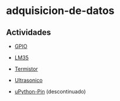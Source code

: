 # adquisicion-de-datos

## Actividades

- [GPIO][act01]
- [LM35][act02]
- [Termistor][act03]
- [Ultrasonico][act04]

- [uPython-Pin][act01-old] (descontinuado)

[act01]: https://github.com/impatrq/add/tree/act01/gpio
[act02]: https://github.com/impatrq/add/tree/act02/lm35
[act03]: https://github.com/impatrq/add/tree/act03/termistor
[act04]: https://github.com/impatrq/add/tree/act04/ultrasonico

[act01-old]: https://github.com/impatrq/add/tree/act01/upython-pin
